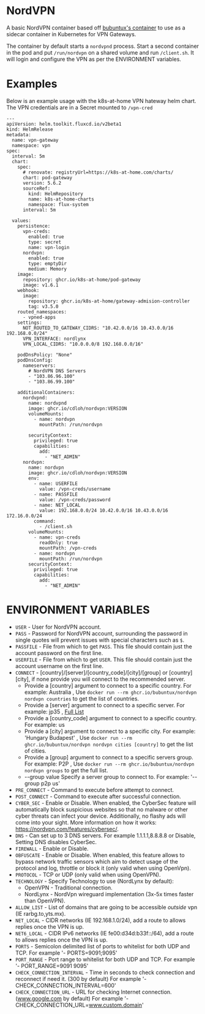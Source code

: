 # NordVPN

A basic NordVPN container based off [bubuntux's container](https://github.com/bubuntux/nordvpn) to use as a sidecar container in Kubernetes for VPN Gateways.

The container by default starts a `nordvpnd` process. Start a second container in the pod and put `/run/nordvpn` on a shared volume and run `/client.sh`. It will login and configure the VPN as per the ENVIRONMENT variables.

# Examples

Below is an example usage with the k8s-at-home VPN hateway helm chart. The VPN credentials are in a Secret mounted to `/vpn-cred`

```
---
apiVersion: helm.toolkit.fluxcd.io/v2beta1
kind: HelmRelease
metadata:
  name: vpn-gateway
  namespace: vpn
spec:
  interval: 5m
  chart:
    spec:
      # renovate: registryUrl=https://k8s-at-home.com/charts/
      chart: pod-gateway
      version: 5.6.2
      sourceRef:
        kind: HelmRepository
        name: k8s-at-home-charts
        namespace: flux-system
      interval: 5m

  values:
    persistence:
      vpn-creds:
        enabled: true
        type: secret
        name: vpn-login
      nordvpn:
        enabled: true
        type: emptyDir
        medium: Memory
    image:
      repository: ghcr.io/k8s-at-home/pod-gateway
      image: v1.6.1
    webhook:
      image:
        repository: ghcr.io/k8s-at-home/gateway-admision-controller
        tag: v3.5.0
    routed_namespaces:
      - vpned-apps
    settings:
      NOT_ROUTED_TO_GATEWAY_CIDRS: "10.42.0.0/16 10.43.0.0/16 192.168.0.0/24"
      VPN_INTERFACE: nordlynx
      VPN_LOCAL_CIDRS: "10.0.0.0/8 192.168.0.0/16"

    podDnsPolicy: "None"
    podDnsConfig:
      nameservers:
        # NordVPN DNS Servers
        - "103.86.96.100"
        - "103.86.99.100"

    additionalContainers:
      nordvpnd:
        name: nordvpnd
        image: ghcr.io/cdloh/nordvpn:VERSION
        volumeMounts:
          - name: nordvpn
            mountPath: /run/nordvpn

        securityContext:
          privileged: true
          capabilities:
            add:
              - "NET_ADMIN"
      nordvpn:
        name: nordvpn
        image: ghcr.io/cdloh/nordvpn:VERSION
        env:
          - name: USERFILE
            value: /vpn-creds/username
          - name: PASSFILE
            value: /vpn-creds/password
          - name: NET_LOCAL
            value: 192.168.0.0/24 10.42.0.0/16 10.43.0.0/16 172.16.0.0/24
		  command:
		    - /client.sh
        volumeMounts:
          - name: vpn-creds
            readOnly: true
            mountPath: /vpn-creds
          - name: nordvpn
            mountPath: /run/nordvpn
        securityContext:
          privileged: true
          capabilities:
            add:
              - "NET_ADMIN"

```


# ENVIRONMENT VARIABLES

* `USER`     - User for NordVPN account.
* `PASS`     - Password for NordVPN account, surrounding the password in single quotes will prevent issues with special characters such as `$`.
* `PASSFILE` - File from which to get `PASS`. This file should contain just the account password on the first line.
* `USERFILE` - File from which to get `USER`. This file should contain just the account username on the first line.
* `CONNECT`  -  [country]/[server]/[country_code]/[city]/[group] or [country] [city], if none provide you will connect to  the recommended server.
   - Provide a [country] argument to connect to a specific country. For example: Australia , Use `docker run --rm ghcr.io/bubuntux/nordvpn nordvpn countries` to get the list of countries.
   - Provide a [server] argument to connect to a specific server. For example: jp35 , [Full List](https://nordvpn.com/servers/tools/)
   - Provide a [country_code] argument to connect to a specific country. For example: us
   - Provide a [city] argument to connect to a specific city. For example: 'Hungary Budapest' , Use `docker run --rm ghcr.io/bubuntux/nordvpn nordvpn cities [country]` to get the list of cities.
   - Provide a [group] argument to connect to a specific servers group. For example: P2P , Use `docker run --rm ghcr.io/bubuntux/nordvpn nordvpn groups` to get the full list.
   - --group value  Specify a server group to connect to. For example: '--group p2p us'
* `PRE_CONNECT` - Command to execute before attempt to connect.
* `POST_CONNECT` - Command to execute after successful connection.
* `CYBER_SEC`  - Enable or Disable. When enabled, the CyberSec feature will automatically block suspicious websites so that no malware or other cyber threats can infect your device. Additionally, no flashy ads will come into your sight. More information on how it works: https://nordvpn.com/features/cybersec/.
* `DNS` -   Can set up to 3 DNS servers. For example 1.1.1.1,8.8.8.8 or Disable, Setting DNS disables CyberSec.
* `FIREWALL`  - Enable or Disable.
* `OBFUSCATE`  - Enable or Disable. When enabled, this feature allows to bypass network traffic sensors which aim to detect usage of the protocol and log, throttle or block it (only valid when using OpenVpn).
* `PROTOCOL`   - TCP or UDP (only valid when using OpenVPN).
* `TECHNOLOGY` - Specify Technology to use (NordLynx by default):
   * OpenVPN    - Traditional connection.
   * NordLynx   - NordVpn wireguard implementation (3x-5x times faster than OpenVPN).
* `ALLOW_LIST` - List of domains that are going to be accessible _outside_ vpn (IE rarbg.to,yts.mx).
* `NET_LOCAL`  - CIDR networks (IE 192.168.1.0/24), add a route to allows replies once the VPN is up.
* `NET6_LOCAL` - CIDR IPv6 networks (IE fe00:d34d:b33f::/64), add a route to allows replies once the VPN is up.
* `PORTS`  - Semicolon delimited list of ports to whitelist for both UDP and TCP. For example '- PORTS=9091;9095'
* `PORT_RANGE`  - Port range to whitelist for both UDP and TCP. For example '- PORT_RANGE=9091 9095'
* `CHECK_CONNECTION_INTERVAL`  - Time in seconds to check connection and reconnect if need it. (300 by default) For example '- CHECK_CONNECTION_INTERVAL=600'
* `CHECK_CONNECTION_URL`  - URL for checking Internet connection. (www.google.com by default) For example '- CHECK_CONNECTION_URL=www.custom.domain'
